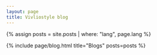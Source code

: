 ```yaml
---
layout: page
title: Vivliostyle blog
---
```



{% assign posts = site.posts | where: "lang", page.lang %}

{% include page/blog.html
  title="Blogs"
  posts=posts
%}
